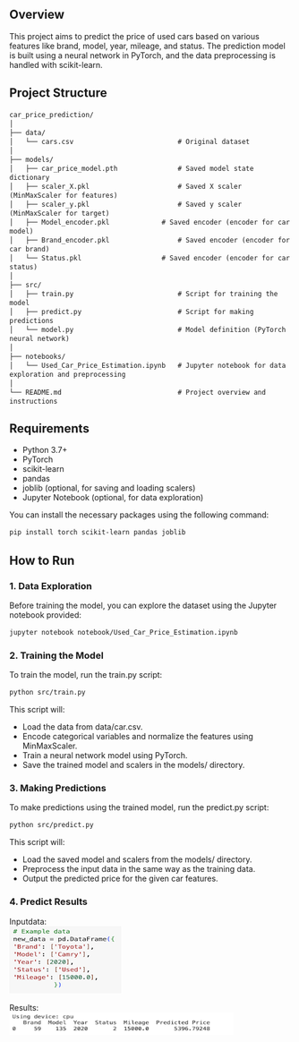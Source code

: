 ## Overview

This project aims to predict the price of used cars based on various features like brand, model, year, mileage, and status. The prediction model is built using a neural network in PyTorch, and the data preprocessing is handled with scikit-learn.

## Project Structure
```plaintext
car_price_prediction/
│
├── data/
│   └── cars.csv                     	  # Original dataset
│
├── models/
│   ├── car_price_model.pth         	  # Saved model state dictionary
│   ├── scaler_X.pkl                	  # Saved X scaler (MinMaxScaler for features)
│   ├── scaler_y.pkl                	  # Saved y scaler (MinMaxScaler for target)
│   ├── Model_encoder.pkl         	  # Saved encoder (encoder for car model)
│   ├── Brand_encoder.pkl            	  # Saved encoder (encoder for car brand)
│   └── Status.pkl              	  # Saved encoder (encoder for car status)
│
├── src/
│   ├── train.py                          # Script for training the model
│   ├── predict.py                        # Script for making predictions
│   └── model.py                          # Model definition (PyTorch neural network)
│
├── notebooks/
│   └── Used_Car_Price_Estimation.ipynb   # Jupyter notebook for data exploration and preprocessing
│
└── README.md                             # Project overview and instructions
```

## Requirements

- Python 3.7+
- PyTorch
- scikit-learn
- pandas
- joblib (optional, for saving and loading scalers)
- Jupyter Notebook (optional, for data exploration)

You can install the necessary packages using the following command:

```bash
pip install torch scikit-learn pandas joblib
```

## How to Run

### 1. Data Exploration

Before training the model, you can explore the dataset using the Jupyter notebook provided:

```bash
jupyter notebook notebook/Used_Car_Price_Estimation.ipynb
```

### 2. Training the Model
To train the model, run the train.py script:

```bash
python src/train.py
```

This script will:

- Load the data from data/car.csv.
- Encode categorical variables and normalize the features using MinMaxScaler.
- Train a neural network model using PyTorch.
- Save the trained model and scalers in the models/ directory.

### 3. Making Predictions
To make predictions using the trained model, run the predict.py script:

```bash
python src/predict.py
```

This script will:

- Load the saved model and scalers from the models/ directory.
- Preprocess the input data in the same way as the training data.
- Output the predicted price for the given car features.

### 4. Predict Results
Inputdata:<br>
<img src="assets/images/inputdata.png" alt="Diagram" width="200">

Results:<br>
<img src="assets/images/results.png" alt="Diagram" width="400">
